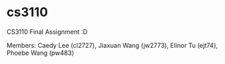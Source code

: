 # cs3110
CS3110 Final Assignment :D

Members: 
    Caedy Lee (cl2727),
    Jiaxuan Wang (jw2773), 
    Elinor Tu (ejt74), 
    Phoebe Wang (pw483)

